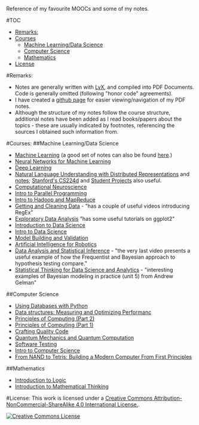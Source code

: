 Reference of my favourite MOOCs and some of my notes.

#TOC
- [Remarks:](#remarks)
- [Courses](#courses)
	- [Machine Learning/Data Science](#machine-learning-data-science)
	- [Computer Science](#computer-science)
	- [Mathematics](#mathematics)
- [License](#license)

#<a name="remarks">Remarks</a>:
- Notes are generally written with [LyX](http://www.lyx.org/), and compiled into PDF Documents. Code is generally omitted (following "honor code" agreements).
- I have created a [github page](http://asmith26.github.io/MyMOOCs/) for easier viewing/navigation of my PDF notes.
- Although the structure of my notes follow the course structure, additional notes have been added as I read books/papers about the topics - these are usually indicated by footnotes, referencing the sources I obtained such information from.
 
#<a name="courses">Courses:</a>
##<a name="machine-learning-data-science">Machine Learning/Data Science</a>
- [Machine Learning](https://www.coursera.org/learn/machine-learning) (a good set of notes can also be found [here](http://www.holehouse.org/mlclass/).)
- [Neural Networks for Machine Learning](https://www.coursera.org/course/neuralnets)
- [Deep Learning](https://www.udacity.com/course/deep-learning--ud730)
- [Natural Language Understanding with Distributed Representations](http://www.kyunghyuncho.me/home/courses/ds-ga-3001-fall-2015) and [notes](http://arxiv.org/pdf/1511.07916v1.pdf); [Stanford's CS224d](http://cs224d.stanford.edu/) and [Student Projects](http://cs224d.stanford.edu/reports.html) also useful.
- [Computational Neuroscience](https://www.coursera.org/course/compneuro)
- [Intro to Parallel Programming](https://www.udacity.com/course/intro-to-parallel-programming--cs344)
- [Intro to Hadoop and MapReduce](https://www.udacity.com/course/intro-to-hadoop-and-mapreduce--ud617)
- [Getting and Cleaning Data](https://www.coursera.org/course/getdata) - "has a couple of useful videos introducing RegEx"
- [Exploratory Data Analysis](https://class.coursera.org/exdata-033/lecture) "has some useful tutorials on ggplot2"
- [Introduction to Data Science](https://www.coursera.org/course/datasci)
- [Intro to Data Science](https://www.udacity.com/course/intro-to-data-science--ud359)
- [Model Building and Validation](https://www.udacity.com/course/viewer#!/c-ud919/l-3101638665/m-3074268844)
- [Artificial Intelligence for Robotics](https://www.udacity.com/course/artificial-intelligence-for-robotics--cs373)
- [Data Analysis and Statistical Inference](https://www.coursera.org/course/statistics) - "the very last video presents a useful example of how the Frequentist and Bayesian approach to hypothesis testing compare."
- [Statistical Thinking for Data Science and Analytics](https://www.edx.org/course/statistical-thinking-data-science-columbiax-ds101x) - "interesting examples of Bayesian modeling in practice (unit 5) from Andrew Gelman"

##<a name="computer-science">Computer Science</a>
- [Using Databases with Python](https://www.coursera.org/learn/python-databases)
- [Data structures: Measuring and Optimizing Performanc](https://www.coursera.org/learn/data-structures-optimizing-performance)
- [Principles of Computing (Part 2)](https://class.coursera.org/principlescomputing2-004/lecture)
- [Principles of Computing (Part 1)](https://class.coursera.org/principlescomputing1-004/lecture)
- [Crafting Quality Code](https://www.coursera.org/course/programming2)
- [Quantum Mechanics and Quantum Computation](https://www.edx.org/course/quantum-mechanics-quantum-computation-uc-berkeleyx-cs-191x)
- [Software Testing](https://www.udacity.com/course/software-testing--cs258)
- [Intro to Computer Science](https://www.udacity.com/course/intro-to-computer-science--cs101)
- [From NAND to Tetris: Building a Modern Computer From First Principles](http://www.nand2tetris.org/)

##<a name="mathematics">Mathematics</a>
- [Introduction to Logic](https://www.coursera.org/course/intrologic)
- [Introduction to Mathematical Thinking](https://www.coursera.org/course/maththink)

#<a name="license">License</a>:
This work is licensed under a [Creative Commons Attribution-NonCommercial-ShareAlike 4.0 International License.][by-nc-sa].

[![Creative Commons License][by-nc-sa-img]][by-nc-sa]

[by-nc-sa]: http://creativecommons.org/licenses/by-nc-sa/4.0/
[by-nc-sa-img]: http://licensebuttons.net/l/by-nc-sa/4.0/88x31.png
